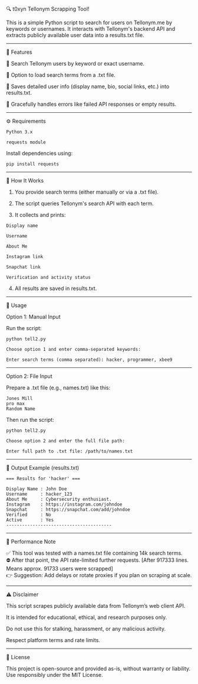🔍 t0xyn Tellonym Scrapping Tool!

This is a simple Python script to search for users on Tellonym.me by keywords or usernames. It interacts with Tellonym's backend API and extracts publicly available user data into a results.txt file.

---

📌 Features

🔎 Search Tellonym users by keyword or exact username.

📁 Option to load search terms from a .txt file.

📝 Saves detailed user info (display name, bio, social links, etc.) into results.txt.

🚫 Gracefully handles errors like failed API responses or empty results.

---

⚙️ Requirements

`Python 3.x`

`requests module`


Install dependencies using:

`pip install requests`


---

🧠 How It Works

1. You provide search terms (either manually or via a .txt file).


2. The script queries Tellonym's search API with each term.


3. It collects and prints:
```
Display name

Username

About Me

Instagram link

Snapchat link

Verification and activity status
```
4. All results are saved in results.txt.




---

🚀 Usage

Option 1: Manual Input

Run the script:
```
python tell2.py

Choose option 1 and enter comma-separated keywords:

Enter search terms (comma separated): hacker, programmer, xbee9
```

---

Option 2: File Input

Prepare a .txt file (e.g., names.txt) like this:
```
Jones Mill
pro max 
Random Name
```
Then run the script:
```
python tell2.py

Choose option 2 and enter the full file path:

Enter full path to .txt file: /path/to/names.txt
```

---

📂 Output Example (results.txt)
```
=== Results for 'hacker' ===

Display Name : John Doe  
Username     : hacker_123  
About Me     : Cybersecurity enthusiast.  
Instagram    : https://instagram.com/johndoe  
Snapchat     : https://snapchat.com/add/johndoe  
Verified     : No  
Active       : Yes  
----------------------------------------

```
---

🧪 Performance Note

✅ This tool was tested with a names.txt file containing 14k search terms.                                                                                        
⛔ After that point, the API rate-limited further requests. [After 917333 lines. Means approx. 91733 users were scrapped]                                                      
👉 Suggestion: Add delays or rotate proxies if you plan on scraping at scale.


---

⚠️ Disclaimer

This script scrapes publicly available data from Tellonym’s web client API.

It is intended for educational, ethical, and research purposes only.

Do not use this for stalking, harassment, or any malicious activity.

Respect platform terms and rate limits.

---

📄 License

This project is open-source and provided as-is, without warranty or liability.
Use responsibly under the MIT License.
